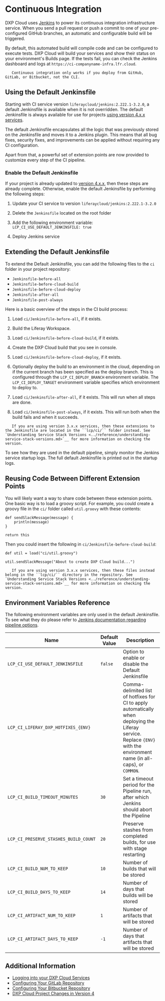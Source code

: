 # Continuous Integration

DXP Cloud uses [Jenkins](https://jenkins.io/) to power its continuous integration infrastructure service. When you send a pull request or push a commit to one of your pre-configured GitHub branches, an automatic and configurable build will be triggered.

By default, this automated build will compile code and can be configured to execute tests. DXP Cloud will build your services and show their status on your environment's Builds page. If the tests fail, you can check the Jenkins dashboard and logs at `https://ci-companyname-infra.lfr.cloud`.

```note::
   Continuous integration only works if you deploy from GitHub, GitLab, or Bitbucket, not the CLI.
```

## Using the Default Jenkinsfile

Starting with CI service version `liferaycloud/jenkins:2.222.1-3.2.0`, a default Jenkinsfile is available when it is not overridden. The default Jenkinsfile is always available for use for projects [using version 4.x.x services](../reference/understanding-service-stack-versions.md).

The default Jenkinsfile encapsulates all the logic that was previously stored on the Jenkinsfile and moves it to a Jenkins plugin. This means that all bug fixes, security fixes, and improvements can be applied without requiring any CI configuration.

Apart from that, a powerful set of extension points are now provided to customize every step of the CI pipeline.

### Enable the Default Jenkinsfile

If your project is already updated to [version 4.x.x](../reference/understanding-service-stack-versions.md), then these steps are already complete. Otherwise, enable the default Jenkinsfile by performing the following steps:

1. Update your CI service to version `liferaycloud/jenkins:2.222.1-3.2.0`

1. Delete the `Jenkinsfile` located on the root folder

1. Add the following environment variable: `LCP_CI_USE_DEFAULT_JENKINSFILE: true`

1. Deploy Jenkins service

## Extending the Default Jenkinsfile

To extend the Default Jenkinsfile, you can add the following files to the `ci` folder in your project repository:

-   `Jenkinsfile-before-all`
-   `Jenkinsfile-before-cloud-build`
-   `Jenkinsfile-before-cloud-deploy`
-   `Jenkinsfile-after-all`
-   `Jenkinsfile-post-always`

Here is a basic overview of the steps in the CI build process:

1. Load `ci/Jenkinsfile-before-all`, if it exists.

1. Build the Liferay Workspace.

1. Load `ci/Jenkinsfile-before-cloud-build`, if it exists.

1. Create the DXP Cloud build that you see in console.

1. Load `ci/Jenkinsfile-before-cloud-deploy`, if it exists.

1. Optionally deploy the build to an environment in the cloud, depending on if
   the current branch has been specified as the deploy branch. This is
   configured through the `LCP_CI_DEPLOY_BRANCH` environment variable. The
   `LCP_CI_DEPLOY_TARGET` environment variable specifies which environment to deploy
   to.

1. Load `ci/Jenkinsfile-after-all`, if it exists. This will run when all steps are done.

1. Load `ci/Jenkinsfile-post-always`, if it exists. This will run both when the
   build fails and when it succeeds.

```note::
   If you are using version 3.x.x services, then these extensions to the Jenkinsfile are located in the ``lcp/ci/`` folder instead. See `Understanding Service Stack Versions <../reference/understanding-service-stack-versions.md>`__ for more information on checking the version.
```

To see how they are used in the default pipeline, simply monitor the Jenkins service startup logs. The full default Jenkinsfile is printed out in the startup logs.

## Reusing Code Between Different Extension Points

You will likely want a way to share code between these extension points. One basic way is to load a groovy script. For example, you could create a groovy file in the `ci/` folder called `util.groovy` with these contents:

```
def sendSlackMessage(message) {
	println(message)
}

return this
```

Then you could insert the following in `ci/Jenkinsfile-before-cloud-build`:

```
def util = load("ci/util.groovy")

util.sendSlackMessage("About to create DXP Cloud build...")
```

```note::
   If you are using version 3.x.x services, then these files instead belong in the ``lcp/ci/`` directory in the repository. See `Understanding Service Stack Versions <../reference/understanding-service-stack-versions.md>`__ for more information on checking the version.
```

## Environment Variables Reference

The following environment variables are only used in the default Jenkinsfile. To see what they do please refer to [Jenkins documentation regarding pipeline options](https://jenkins.io/doc/book/pipeline/syntax/#options).

| Name                                  | Default Value | Description                                                                                                                                                              |
| ------------------------------------- | ------------- | ------------------------------------------------------------------------------------------------------------------------------------------------------------------------ |
| `LCP_CI_USE_DEFAULT_JENKINSFILE`      | `false`       | Option to enable or disable the Default Jenkinsfile                                                                                                                      |
| `LCP_CI_LIFERAY_DXP_HOTFIXES_{ENV}`   |               | Comma-delimited list of hotfixes for CI to apply automatically when deploying the Liferay service. Replace `{ENV}` with the environment name (in all-caps), or `COMMON`. |
| `LCP_CI_BUILD_TIMEOUT_MINUTES`        | `30`          | Set a timeout period for the Pipeline run, after which Jenkins should abort the Pipeline                                                                                 |
| `LCP_CI_PRESERVE_STASHES_BUILD_COUNT` | `20`          | Preserve stashes from completed builds, for use with stage restarting                                                                                                    |
| `LCP_CI_BUILD_NUM_TO_KEEP`            | `10`          | Number of builds that will be stored                                                                                                                                     |
| `LCP_CI_BUILD_DAYS_TO_KEEP`           | `14`          | Number of days that builds will be stored                                                                                                                                |
| `LCP_CI_ARTIFACT_NUM_TO_KEEP`         | `1`           | Number of artifacts that will be stored                                                                                                                                  |
| `LCP_CI_ARTIFACT_DAYS_TO_KEEP`        | `-1`          | Number of days that artifacts that will be stored                                                                                                                        |

## Additional Information

-   [Logging into your DXP Cloud Services](../getting-started/logging-into-your-dxp-cloud-services.md)
-   [Configuring Your GitLab Repository](../getting-started/configuring-your-gitlab-repository.md)
-   [Configuring Your Bitbucket Repository](../getting-started/configuring-your-bitbucket-repository.md)
-   [DXP Cloud Project Changes in Version 4](../reference/dxp-cloud-project-changes-in-version-4.md)
<!-- While Version 3 is still supported, because of the fact a large part of this article hinges on the project version, this link may be helpful. This link should likely be removed once version 3 is no longer supported. -->
